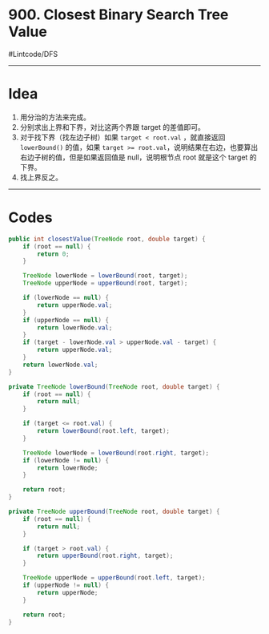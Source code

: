 # 900. Closest Binary Search Tree Value
#Lintcode/DFS
- - - -
# Idea
1. 用分治的方法来完成。
2. 分别求出上界和下界，对比这两个界跟 target 的差值即可。
3. 对于找下界（找左边子树）如果 `target < root.val` ，就直接返回 `lowerBound()` 的值，如果 `target >= root.val`，说明结果在右边，也要算出右边子树的值，但是如果返回值是 null，说明根节点 root 就是这个 target 的下界。
4. 找上界反之。
- - - -
# Codes
```java
public int closestValue(TreeNode root, double target) {
    if (root == null) {
        return 0;
    }

    TreeNode lowerNode = lowerBound(root, target);
    TreeNode upperNode = upperBound(root, target);

    if (lowerNode == null) {
        return upperNode.val;
    }
    if (upperNode == null) {
        return lowerNode.val;
    }
    if (target - lowerNode.val > upperNode.val - target) {
        return upperNode.val;
    }
    return lowerNode.val;
}

private TreeNode lowerBound(TreeNode root, double target) {
    if (root == null) {
        return null;
    }

    if (target <= root.val) {
        return lowerBound(root.left, target);
    }

    TreeNode lowerNode = lowerBound(root.right, target);
    if (lowerNode != null) {
        return lowerNode;
    }

    return root;
}

private TreeNode upperBound(TreeNode root, double target) {
    if (root == null) {
        return null;
    }

    if (target > root.val) {
        return upperBound(root.right, target);
    }

    TreeNode upperNode = upperBound(root.left, target);
    if (upperNode != null) {
        return upperNode;
    }

    return root;
}
```